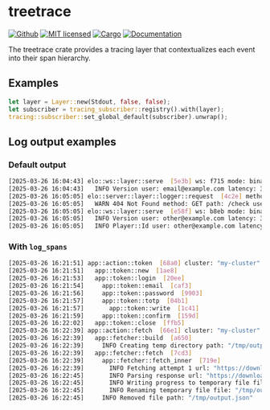 # treetrace

[![Github](https://github.com/m-lima/treetrace/actions/workflows/check.yml/badge.svg)](https://github.com/m-lima/treetrace/actions/workflows/check.yml)
[![MIT licensed](https://img.shields.io/badge/license-MIT-blue.svg)](LICENSE)
[![Cargo](https://img.shields.io/crates/v/treetrace.svg)](https://crates.io/crates/treetrace)
[![Documentation](https://docs.rs/treetrace/badge.svg)](https://docs.rs/treetrace)

The treetrace crate provides a tracing layer that contextualizes each event into their span
hierarchy.

## Examples

```rust
let layer = Layer::new(Stdout, false, false);
let subscriber = tracing_subscriber::registry().with(layer);
tracing::subscriber::set_global_default(subscriber).unwrap();
```

## Log output examples

### Default output

```bash
[2025-03-26 16:04:43] elo::ws::layer::serve  [5e3b] ws: f715 mode: binary
[2025-03-26 16:04:43]   INFO Version user: email@example.com latency: 3.056µs
[2025-03-26 16:05:05] elo::server::layer::logger::request  [4c2e] method: GET path: /check
[2025-03-26 16:05:05]   WARN 404 Not Found method: GET path: /check user: other@example.com latency: 243.065µs
[2025-03-26 16:05:05] elo::ws::layer::serve  [e58f] ws: b8eb mode: binary
[2025-03-26 16:05:05]   INFO Version user: other@example.com latency: 3.166µs
[2025-03-26 16:05:05]   INFO Player::Id user: other@example.com latency: 4.077µs
```

### With `log_spans`

```bash
[2025-03-26 16:21:51] app::action::token  [68a0] cluster: "my-cluster" email: "email@example.com" driver: Driver { binary: "firefox", command: "geckodriver" }
[2025-03-26 16:21:51]   app::token::new  [1ae8]
[2025-03-26 16:21:53]   app::token::login  [20ee]
[2025-03-26 16:21:54]     app::token::email  [caf3]
[2025-03-26 16:21:56]     app::token::password  [9903]
[2025-03-26 16:21:57]     app::token::totp  [04b1]
[2025-03-26 16:21:57]       app::token::write  [1c41]
[2025-03-26 16:21:59]     app::token::confirm  [159d]
[2025-03-26 16:22:02]   app::token::close  [ffb5]
[2025-03-26 16:22:39] app::action::fetch  [66e1] cluster: "my-cluster" project: Some("bla") after: None max: Some(10000) load: None
[2025-03-26 16:22:39]   app::fetcher::build  [a650]
[2025-03-26 16:22:39]     INFO Creating temp directory path: "/tmp/output.json"
[2025-03-26 16:22:39]   app::fetcher::fetch  [7cd3]
[2025-03-26 16:22:39]     app::fetcher::fetch_inner  [719e]
[2025-03-26 16:22:39]       INFO Fetching attempt 1 url: "https://download.com/all?limit=10000&project=bla"
[2025-03-26 16:22:45]       INFO Parsing response url: "https://download.com/all?limit=10000&project=bla"
[2025-03-26 16:22:45]       INFO Writing progress to temporary file file: BufWriter { writer: File, buffer: 0/8192 }
[2025-03-26 16:22:45]       INFO Renaming temporary file file: "/tmp/output.json"
[2025-03-26 16:22:45]     INFO Removed file path: "/tmp/output.json"
```
